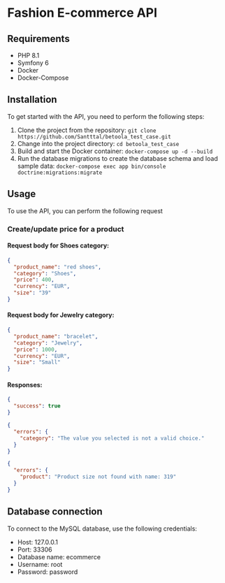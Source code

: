 # Fashion E-commerce API
## Requirements
- PHP 8.1
- Symfony 6
- Docker
- Docker-Compose

## Installation
To get started with the API, you need to perform the following steps:

1. Clone the project from the repository:
`git clone https://github.com/Santttal/betoola_test_case.git`
2. Change into the project directory:
`cd betoola_test_case`
3. Build and start the Docker container:
`docker-compose up -d --build`
4. Run the database migrations to create the database schema and load sample data:
`docker-compose exec app bin/console doctrine:migrations:migrate`

## Usage
To use the API, you can perform the following request

### Create/update price for a product
#### Request body for Shoes category:
```json
{
  "product_name": "red shoes",
  "category": "Shoes",
  "price": 400,
  "currency": "EUR",
  "size": "39"
}
```
#### Request body for Jewelry category:
```json
{
  "product_name": "bracelet",
  "category": "Jewelry",
  "price": 1000,
  "currency": "EUR",
  "size": "Small"
}
```
#### Responses:
```json
{
  "success": true
}
```
```json
{
  "errors": {
    "category": "The value you selected is not a valid choice."
  }
}
```
```json
{
  "errors": {
    "product": "Product size not found with name: 319"
  }
}
```

## Database connection
To connect to the MySQL database, use the following credentials:

- Host: 127.0.0.1
- Port: 33306
- Database name: ecommerce
- Username: root
- Password: password
